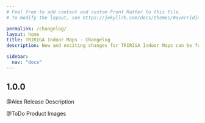 ```yaml
---
# Feel free to add content and custom Front Matter to this file.
# To modify the layout, see https://jekyllrb.com/docs/themes/#overriding-theme-defaults

permalink: /changelog/
layout: home
title: TRIRIGA Indoor Maps - Changelog
description: New and exciting changes for TRIRIGA Indoor Maps can be found here. Follow our changelog for exciting version update info.

sidebar:
  nav: "docs"
---
```


## 1.0.0

@Alex Release Description

@ToDo Product Images
